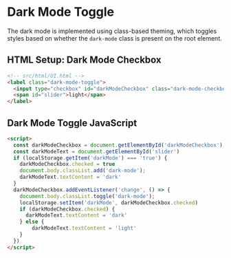 <!-- Dark Mode Toggle -->
# Dark Mode Toggle
The dark mode is implemented using class-based theming, which toggles styles based on whether the `dark-mode` class is present on the root element.
## HTML Setup: Dark Mode Checkbox
```html
<!-- src/html/UI.html -->
<label class="dark-mode-toggle">
  <input type="checkbox" id="darkModeCheckbox" class="dark-mode-checkbox">
  <span id="slider">light</span>
</label>
```
## Dark Mode Toggle JavaScript
```html
<script>
  const darkModeCheckbox = document.getElementById('darkModeCheckbox')
  const darkModeText = document.getElementById('slider')
  if (localStorage.getItem('darkMode') === 'true') {
    darkModeCheckbox.checked = true
    document.body.classList.add('dark-mode');
    darkModeText.textContent = 'dark'
  }
  darkModeCheckbox.addEventListener('change', () => {
    document.body.classList.toggle('dark-mode');
    localStorage.setItem('darkMode', darkModeCheckbox.checked)
    if (darkModeCheckbox.checked) {
      darkModeText.textContent = 'dark'
    } else {
        darkModeText.textContent = 'light'
    }
  })
</script>
```
